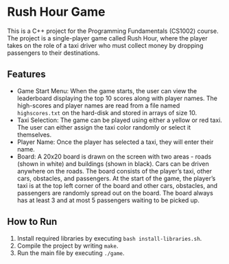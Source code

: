 # Rush Hour Game

This is a C++ project for the Programming Fundamentals (CS1002) course. The project is a single-player game called Rush Hour, where the player takes on the role of a taxi driver who must collect money by dropping passengers to their destinations.

## Features
- Game Start Menu: When the game starts, the user can view the leaderboard displaying the top 10 scores along with player names. The high-scores and player names are read from a file named `highscores.txt` on the hard-disk and stored in arrays of size 10.
- Taxi Selection: The game can be played using either a yellow or red taxi. The user can either assign the taxi color randomly or select it themselves.
- Player Name: Once the player has selected a taxi, they will enter their name.
- Board: A 20x20 board is drawn on the screen with two areas - roads (shown in white) and buildings (shown in black). Cars can be driven anywhere on the roads. The board consists of the player’s taxi, other cars, obstacles, and passengers. At the start of the game, the player’s taxi is at the top left corner of the board and other cars, obstacles, and passengers are randomly spread out on the board. The board always has at least 3 and at most 5 passengers waiting to be picked up.

## How to Run
1. Install required libraries by executing `bash install-libraries.sh`.
2. Compile the project by writing `make`.
3. Run the main file by executing `./game`.

